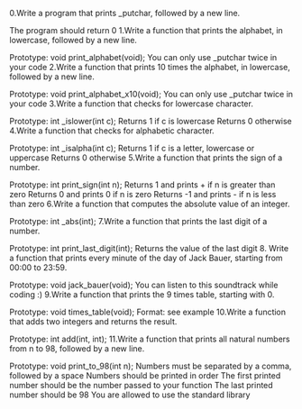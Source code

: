 0.Write a program that prints _putchar, followed by a new line.

The program should return 0
1.Write a function that prints the alphabet, in lowercase, followed by a new line.

Prototype: void print_alphabet(void);
You can only use _putchar twice in your code
2.Write a function that prints 10 times the alphabet, in lowercase, followed by a new line.

Prototype: void print_alphabet_x10(void);
You can only use _putchar twice in your code
3.Write a function that checks for lowercase character.

Prototype: int _islower(int c);
Returns 1 if c is lowercase
Returns 0 otherwise
4.Write a function that checks for alphabetic character.

Prototype: int _isalpha(int c);
Returns 1 if c is a letter, lowercase or uppercase
Returns 0 otherwise
5.Write a function that prints the sign of a number.

Prototype: int print_sign(int n);
Returns 1 and prints + if n is greater than zero
Returns 0 and prints 0 if n is zero
Returns -1 and prints - if n is less than zero
6.Write a function that computes the absolute value of an integer.

Prototype: int _abs(int);
7.Write a function that prints the last digit of a number.

Prototype: int print_last_digit(int);
Returns the value of the last digit
8. Write a function that prints every minute of the day of Jack Bauer, starting from 00:00 to 23:59.

Prototype: void jack_bauer(void);
You can listen to this soundtrack while coding :)
9.Write a function that prints the 9 times table, starting with 0.

Prototype: void times_table(void);
Format: see example
10.Write a function that adds two integers and returns the result.

Prototype: int add(int, int);
11.Write a function that prints all natural numbers from n to 98, followed by a new line.

Prototype: void print_to_98(int n);
Numbers must be separated by a comma, followed by a space
Numbers should be printed in order
The first printed number should be the number passed to your function
The last printed number should be 98
You are allowed to use the standard library

